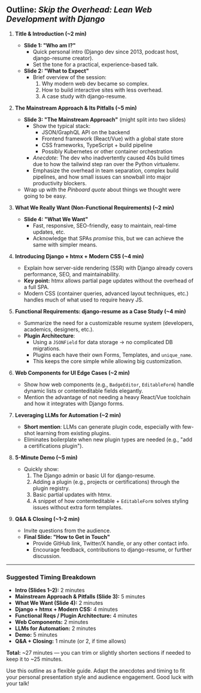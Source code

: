 ## Outline: *Skip the Overhead: Lean Web Development with Django*

1. **Title & Introduction (~2 min)**
    - **Slide 1: "Who am I?"**
        - Quick personal intro (Django dev since 2013, podcast host, django-resume creator).
        - Set the tone for a practical, experience-based talk.
    - **Slide 2: "What to Expect"**
        - Brief overview of the session:
            1. Why modern web dev became so complex.
            2. How to build interactive sites with less overhead.
            3. A case study with django-resume.

2. **The Mainstream Approach & Its Pitfalls (~5 min)**
    - **Slide 3: "The Mainstream Approach"** (might split into two slides)
        - Show the typical stack:
            - JSON/GraphQL API on the backend
            - Frontend framework (React/Vue) with a global state store
            - CSS frameworks, TypeScript + build pipeline
            - Possibly Kubernetes or other container orchestration
        - *Anecdote:* The dev who inadvertently caused 40s build times due to how the tailwind step ran over the Python
          virtualenv.
        - Emphasize the overhead in team separation, complex build pipelines, and how small issues can snowball into
          major productivity blockers.
    - Wrap up with the *Pinboard quote* about things we thought were going to be easy.

3. **What We Really Want (Non-Functional Requirements) (~2 min)**
    - **Slide 4: "What We Want"**
        - Fast, responsive, SEO-friendly, easy to maintain, real-time updates, etc.
        - Acknowledge that SPAs *promise* this, but we can achieve the same with simpler means.

4. **Introducing Django + htmx + Modern CSS (~4 min)**
    - Explain how server-side rendering (SSR) with Django already covers performance, SEO, and maintainability.
    - **Key point:** htmx allows partial page updates without the overhead of a full SPA.
    - Modern CSS (container queries, advanced layout techniques, etc.) handles much of what used to require heavy JS.

5. **Functional Requirements: django-resume as a Case Study (~4 min)**
    - Summarize the need for a customizable resume system (developers, academics, designers, etc.).
    - **Plugin Architecture**:
        - Using a `JSONField` for data storage → no complicated DB migrations.
        - Plugins each have their own Forms, Templates, and `unique_name`.
        - This keeps the core simple while allowing big customization.

6. **Web Components for UI Edge Cases (~2 min)**
    - Show how web components (e.g., `BadgeEditor`, `EditableForm`) handle dynamic lists or contenteditable fields
      elegantly.
    - Mention the advantage of not needing a heavy React/Vue toolchain and how it integrates with Django forms.

7. **Leveraging LLMs for Automation (~2 min)**
    - **Short mention**: LLMs can generate plugin code, especially with few-shot learning from existing plugins.
    - Eliminates boilerplate when new plugin types are needed (e.g., "add a certifications plugin").

8. **5-Minute Demo (~5 min)**
    - Quickly show:
        1. The Django admin or basic UI for django-resume.
        2. Adding a plugin (e.g., projects or certifications) through the plugin registry.
        3. Basic partial updates with htmx.
        4. A snippet of how contenteditable + `EditableForm` solves styling issues without extra form templates.

9. **Q&A & Closing (~1–2 min)**
    - Invite questions from the audience.
    - **Final Slide: "How to Get in Touch"**
        - Provide GitHub link, Twitter/X handle, or any other contact info.
        - Encourage feedback, contributions to django-resume, or further discussion.

---

### Suggested Timing Breakdown

- **Intro (Slides 1–2):** 2 minutes
- **Mainstream Approach & Pitfalls (Slide 3):** 5 minutes
- **What We Want (Slide 4):** 2 minutes
- **Django + htmx + Modern CSS:** 4 minutes
- **Functional Reqs / Plugin Architecture:** 4 minutes
- **Web Components:** 2 minutes
- **LLMs for Automation:** 2 minutes
- **Demo:** 5 minutes
- **Q&A + Closing:** 1 minute (or 2, if time allows)

**Total:** ~27 minutes — you can trim or slightly shorten sections if needed to keep it to ~25 minutes.

Use this outline as a flexible guide. Adapt the anecdotes and timing to fit your personal presentation style and
audience engagement. Good luck with your talk!

